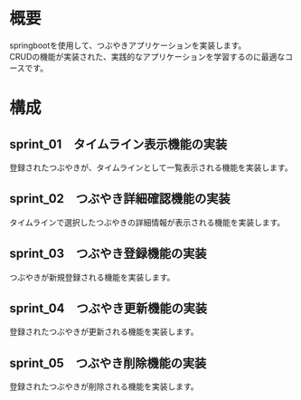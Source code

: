 # 概要
springbootを使用して、つぶやきアプリケーションを実装します。  
CRUDの機能が実装された、実践的なアプリケーションを学習するのに最適なコースです。

# 構成
## sprint_01　タイムライン表示機能の実装
登録されたつぶやきが、タイムラインとして一覧表示される機能を実装します。
## sprint_02　つぶやき詳細確認機能の実装
タイムラインで選択したつぶやきの詳細情報が表示される機能を実装します。
## sprint_03　つぶやき登録機能の実装
つぶやきが新規登録される機能を実装します。
## sprint_04　つぶやき更新機能の実装
登録されたつぶやきが更新される機能を実装します。
## sprint_05　つぶやき削除機能の実装
登録されたつぶやきが削除される機能を実装します。
